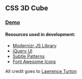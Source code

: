 <h2> CSS 3D Cube </h2>
<h3><a href="http://milanpetrovic.github.io/css-3d-cube">Demo</a></h3>
<h4> Resources used in development:</h4>
<ul>
<li><a href="http://modernizr.com/">Modernizr JS Library</a></li>
<li><a href="https://jqueryui.com">jQuery UI</a></li>
<li><a href="http://subtlepatterns.com/"> Subtle Patterns</a></li>
<li><a href="http://fontawesome.io/">Font Awesome Icons</a></li>
</ul>

<p>All credit goes to <a href="https://tutsplus.com/course/css-3d-essentials/">Lawrence Turton</a></p>